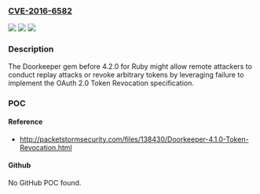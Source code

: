 ### [CVE-2016-6582](https://cve.mitre.org/cgi-bin/cvename.cgi?name=CVE-2016-6582)
![](https://img.shields.io/static/v1?label=Product&message=n%2Fa&color=blue)
![](https://img.shields.io/static/v1?label=Version&message=n%2Fa&color=blue)
![](https://img.shields.io/static/v1?label=Vulnerability&message=n%2Fa&color=brighgreen)

### Description

The Doorkeeper gem before 4.2.0 for Ruby might allow remote attackers to conduct replay attacks or revoke arbitrary tokens by leveraging failure to implement the OAuth 2.0 Token Revocation specification.

### POC

#### Reference
- http://packetstormsecurity.com/files/138430/Doorkeeper-4.1.0-Token-Revocation.html

#### Github
No GitHub POC found.

